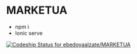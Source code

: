 # MARKETUA

- npm i
- Ionic serve 

[![Codeship Status for ebedoyaalzate/MARKETUA](https://app.codeship.com/projects/f7b67300-cd93-0137-9262-36d20f9c8e15/status?branch=master)](https://app.codeship.com/projects/368689)
